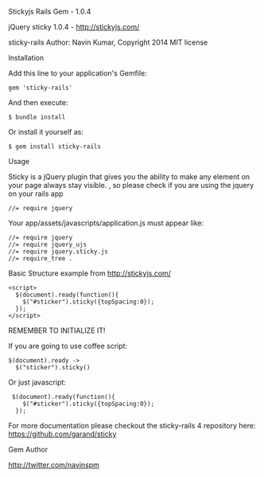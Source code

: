 Stickyjs Rails Gem - 1.0.4

jQuery sticky 1.0.4 - http://stickyjs.com/

sticky-rails Author: Navin Kumar, Copyright 2014 MIT license

Installation

Add this line to your application's Gemfile:

````
gem 'sticky-rails'
````
And then execute:
````
$ bundle install
````
Or install it yourself as:
````
$ gem install sticky-rails
````
Usage

Sticky is a jQuery plugin that gives you the ability to make any element on your page always stay visible. , so please check if you are using the jquery on your rails app
````
//= require jquery
````
Your app/assets/javascripts/application.js must appear like:
````
//= require jquery
//= require jquery_ujs
//= require jquery.sticky.js
//= require_tree .
````

Basic Structure example from http://stickyjs.com/
````
<script>
  $(document).ready(function(){
    $("#sticker").sticky({topSpacing:0});
  });
</script> 
````
REMEMBER TO INITIALIZE IT!

If you are going to use coffee script:
````
$(document).ready ->
  $("sticker").sticky()
````
Or just javascript:
````
 $(document).ready(function(){
    $("#sticker").sticky({topSpacing:0});
  });
````
For more documentation please checkout the sticky-rails 4 repository here: https://github.com/garand/sticky

Gem Author

http://twitter.com/navinspm 
